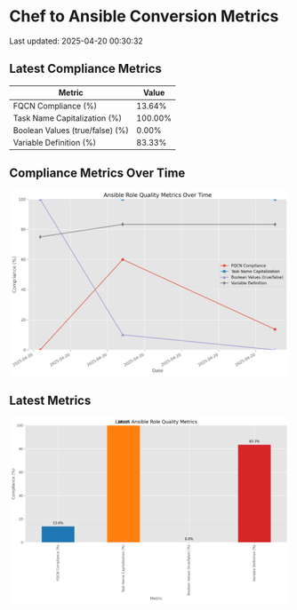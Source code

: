 # Chef to Ansible Conversion Metrics

Last updated: 2025-04-20 00:30:32

## Latest Compliance Metrics

| Metric | Value |
|--------|-------|
| FQCN Compliance (%) | 13.64% |
| Task Name Capitalization (%) | 100.00% |
| Boolean Values (true/false) (%) | 0.00% |
| Variable Definition (%) | 83.33% |

## Compliance Metrics Over Time

![Compliance Metrics Over Time](compliance_over_time.png)

## Latest Metrics

![Latest Metrics](latest_metrics.png)
